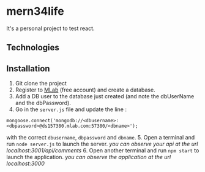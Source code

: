 # mern34life
It's a personal project to test react.

## Technologies

## Installation
1. Git clone the project
2. Register to [MLab](https://mlab.com/) (free account) and create a database.
3. Add a DB user to the database just created (and note the dbUserName and the dbPassword).
4. Go in the `server.js` file and update the line :
  ```
  mongoose.connect('mongodb://<dbusername>:<dbpassword>@ds157380.mlab.com:57380/<dbname>');
  ```
  with the correct `dbusername`, `dbpassword` and `dbname`.
5. Open a terminal and run `node server.js` to launch the server. *you can observe your api at the url localhost:3001/api/comments*
6. Open another terminal and run `npm start` to launch the application. *you can observe the application at the url localhost:3000*
